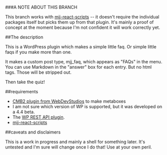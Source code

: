 
###A NOTE ABOUT THIS BRANCH

This branch works with [mjj-react-scripts](https://github.com/tharsheblows/mjj-react-scripts) -- it doesn't require the individual packages itself but picks them up from that plugin. It's mainly a proof of concept at the moment because I'm not confident it will work correctly yet.

##The description

This is a WordPress plugin which makes a simple little faq. Or simple little faqs if you make more than one.

It makes a custom post type, mjj_faq, which appears as "FAQs" in the menu. You can use Markdown in the "answer" box for each entry. But no html tags. Those will be stripped out.

Then take the quiz!

##requirements

- [CMB2 plugin from WebDevStudios](https://github.com/WebDevStudios/CMB2) to make metaboxes
- I am not sure which version of WP is supported, but it was developed on a 4.4 beta. 
- The [WP REST API plugin](https://wordpress.org/plugins/rest-api/).  
- [mjj-react-scripts](https://github.com/tharsheblows/mjj-react-scripts)


##caveats and disclaimers

This is a work in progress and mainly a shell for something later. It's untested and I'm sure will change once I do that! Use at your own peril.

